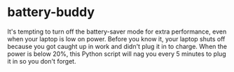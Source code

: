 # battery-buddy

It's tempting to turn off the battery-saver mode for extra performance, even when your laptop is low on power. Before you know it, your laptop shuts off because you got caught up in work and didn't plug it in to charge. When the power is below 20%, this Python script will nag you every 5 minutes to plug it in so you don't forget.

